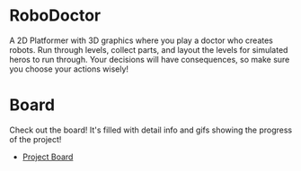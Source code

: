 # RoboDoctor
A 2D Platformer with 3D graphics where you play a doctor who creates robots. Run through levels, collect parts, and layout the levels for simulated heros to run through. Your decisions will have consequences, so make sure you choose your actions wisely!

# Board
Check out the board! It's filled with detail info and gifs showing the progress of the project!

- [Project Board](https://github.com/ETdoFresh/RoboDoctor/projects/2)
